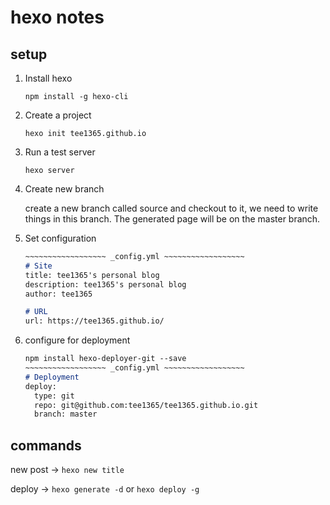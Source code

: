 # hexo notes

## setup

1. Install hexo

    `npm install -g hexo-cli`

2. Create a project

    `hexo init tee1365.github.io`

3. Run a test server

    `hexo server`

4. Create new branch

    create a new branch called source and checkout to it, we need to write things in this branch. The generated page will be on the master branch.

5. Set configuration

    ```md
    ~~~~~~~~~~~~~~~~~~ _config.yml ~~~~~~~~~~~~~~~~~~
    # Site
    title: tee1365's personal blog
    description: tee1365's personal blog
    author: tee1365

    # URL
    url: https://tee1365.github.io/
    ```

6. configure for deployment

    ```md
    npm install hexo-deployer-git --save
    ~~~~~~~~~~~~~~~~~~ _config.yml ~~~~~~~~~~~~~~~~~~
    # Deployment
    deploy:
      type: git
      repo: git@github.com:tee1365/tee1365.github.io.git
      branch: master
    ```

## commands

new post -> `hexo new title`

deploy -> `hexo generate -d` or `hexo deploy -g`
